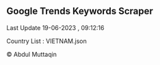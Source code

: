 

## Google Trends Keywords Scraper 
 
Last Update 19-06-2023 , 09:12:16

Country List :
VIETNAM.json



© Abdul Muttaqin 

